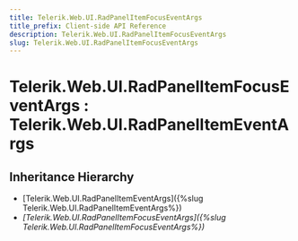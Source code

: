 ```yaml
---
title: Telerik.Web.UI.RadPanelItemFocusEventArgs
title_prefix: Client-side API Reference
description: Telerik.Web.UI.RadPanelItemFocusEventArgs
slug: Telerik.Web.UI.RadPanelItemFocusEventArgs
---
```


# Telerik.Web.UI.RadPanelItemFocusEventArgs : Telerik.Web.UI.RadPanelItemEventArgs

## Inheritance Hierarchy

* [Telerik.Web.UI.RadPanelItemEventArgs]({%slug Telerik.Web.UI.RadPanelItemEventArgs%})
* *[Telerik.Web.UI.RadPanelItemFocusEventArgs]({%slug Telerik.Web.UI.RadPanelItemFocusEventArgs%})*

